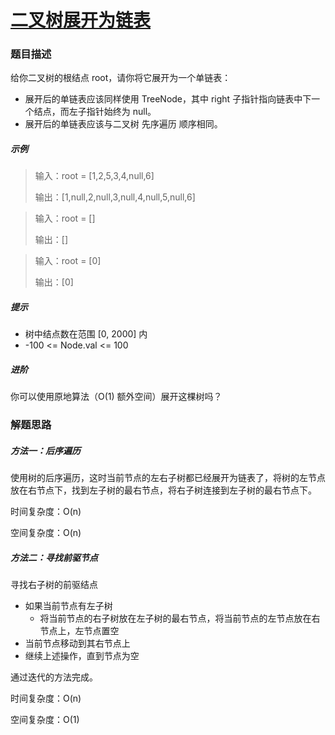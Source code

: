 # [二叉树展开为链表](https://leetcode-cn.com/problems/flatten-binary-tree-to-linked-list/)

### 题目描述

给你二叉树的根结点 root，请你将它展开为一个单链表：

- 展开后的单链表应该同样使用 TreeNode，其中 right 子指针指向链表中下一个结点，而左子指针始终为 null。
- 展开后的单链表应该与二叉树 先序遍历 顺序相同。

##### 示例

> 输入：root = [1,2,5,3,4,null,6]
>
> 输出：[1,null,2,null,3,null,4,null,5,null,6]

> 输入：root = []
>
> 输出：[]

> 输入：root = [0]
>
> 输出：[0]

##### 提示

- 树中结点数在范围 [0, 2000] 内
- -100 <= Node.val <= 100

##### 进阶

你可以使用原地算法（O(1) 额外空间）展开这棵树吗？

### 解题思路

##### 方法一：后序遍历

使用树的后序遍历，这时当前节点的左右子树都已经展开为链表了，将树的左节点放在右节点下，找到左子树的最右节点，将右子树连接到左子树的最右节点下。

时间复杂度：O(n)

空间复杂度：O(n)

##### 方法二：寻找前驱节点

寻找右子树的前驱结点

- 如果当前节点有左子树
  - 将当前节点的右子树放在左子树的最右节点，将当前节点的左节点放在右节点上，左节点置空
- 当前节点移动到其右节点上
- 继续上述操作，直到节点为空

通过迭代的方法完成。

时间复杂度：O(n)

空间复杂度：O(1)